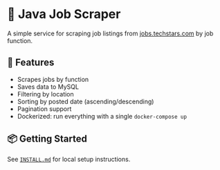 # 📄 Java Job Scraper

A simple service for scraping job listings from [jobs.techstars.com](https://jobs.techstars.com) by job function.

## 🚀 Features

- Scrapes jobs by function
- Saves data to MySQL
- Filtering by location
- Sorting by posted date (ascending/descending)
- Pagination support
- Dockerized: run everything with a single `docker-compose up`

## 📦 Getting Started

See [`INSTALL.md`](./install.md) for local setup instructions.